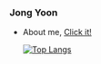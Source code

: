 ### Jong Yoon 

- About me,  [ Click it!]( https://jjongyn.notion.site/64ba38879686429ba78de120b1b25ebb )


  [![Top Langs](https://github-readme-stats.vercel.app/api/top-langs/?username=JJongyn&layout=compact)](https://github.com/JJongyn/JJongyn)



